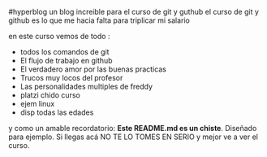 #hyperblog 
un blog increible para el curso de git y guthub 
el curso de git y github es lo que me hacia falta para triplicar mi salario 

en este curso vemos de todo :
* todos los comandos de git 
* El flujo de trabajo en github
* El verdadero amor por las buenas practicas 
* Trucos muy locos del profesor
* Las personalidades multiples de freddy
* platzi chido curso
* ejem linux
* disp todas las edades

y como un amable recordatorio: **Este README.md es un chiste**. Diseñado para ejemplo.
Si llegas acá NO TE LO TOMES EN SERIO y mejor ve a ver el curso.
